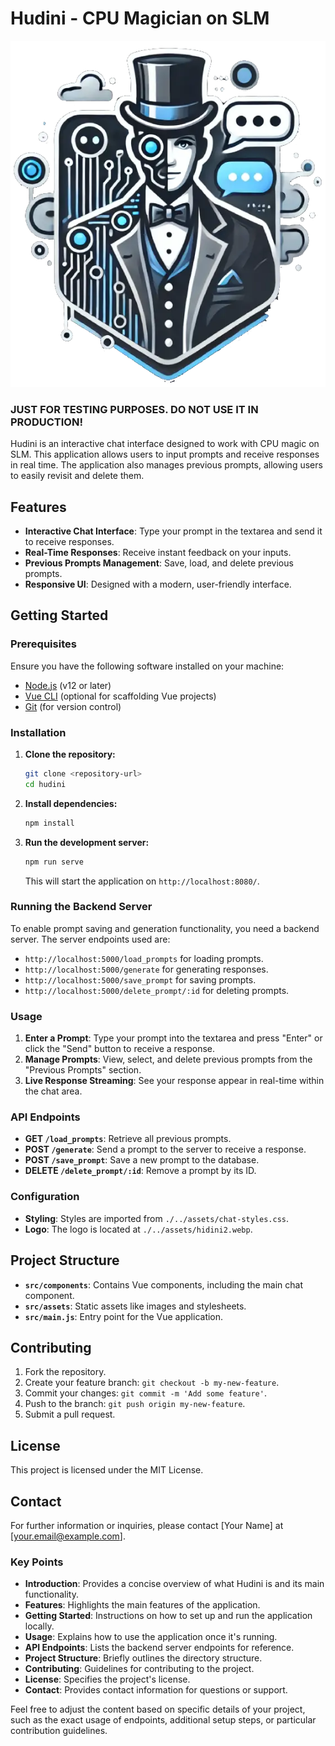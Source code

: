 
# Hudini - CPU Magician on SLM

![Hudini Logo](./src/assets/hidini2.webp)

### JUST FOR TESTING PURPOSES. DO NOT USE IT IN PRODUCTION!

Hudini is an interactive chat interface designed to work with CPU magic on SLM. This application allows users to input prompts and receive responses in real time. The application also manages previous prompts, allowing users to easily revisit and delete them.

## Features

- **Interactive Chat Interface**: Type your prompt in the textarea and send it to receive responses.
- **Real-Time Responses**: Receive instant feedback on your inputs.
- **Previous Prompts Management**: Save, load, and delete previous prompts.
- **Responsive UI**: Designed with a modern, user-friendly interface.

## Getting Started

### Prerequisites

Ensure you have the following software installed on your machine:

- [Node.js](https://nodejs.org/) (v12 or later)
- [Vue CLI](https://cli.vuejs.org/) (optional for scaffolding Vue projects)
- [Git](https://git-scm.com/) (for version control)

### Installation

1. **Clone the repository:**

   ```bash
   git clone <repository-url>
   cd hudini
   ```

2. **Install dependencies:**

   ```bash
   npm install
   ```

3. **Run the development server:**

   ```bash
   npm run serve
   ```

   This will start the application on `http://localhost:8080/`.

### Running the Backend Server

To enable prompt saving and generation functionality, you need a backend server. The server endpoints used are:

- `http://localhost:5000/load_prompts` for loading prompts.
- `http://localhost:5000/generate` for generating responses.
- `http://localhost:5000/save_prompt` for saving prompts.
- `http://localhost:5000/delete_prompt/:id` for deleting prompts.

### Usage

1. **Enter a Prompt**: Type your prompt into the textarea and press "Enter" or click the "Send" button to receive a response.
2. **Manage Prompts**: View, select, and delete previous prompts from the "Previous Prompts" section.
3. **Live Response Streaming**: See your response appear in real-time within the chat area.

### API Endpoints

- **GET `/load_prompts`**: Retrieve all previous prompts.
- **POST `/generate`**: Send a prompt to the server to receive a response.
- **POST `/save_prompt`**: Save a new prompt to the database.
- **DELETE `/delete_prompt/:id`**: Remove a prompt by its ID.

### Configuration

- **Styling**: Styles are imported from `./../assets/chat-styles.css`.
- **Logo**: The logo is located at `./../assets/hidini2.webp`.

## Project Structure

- **`src/components`**: Contains Vue components, including the main chat component.
- **`src/assets`**: Static assets like images and stylesheets.
- **`src/main.js`**: Entry point for the Vue application.

## Contributing

1. Fork the repository.
2. Create your feature branch: `git checkout -b my-new-feature`.
3. Commit your changes: `git commit -m 'Add some feature'`.
4. Push to the branch: `git push origin my-new-feature`.
5. Submit a pull request.

## License

This project is licensed under the MIT License.

## Contact

For further information or inquiries, please contact [Your Name] at [your.email@example.com].


### Key Points

- **Introduction**: Provides a concise overview of what Hudini is and its main functionality.
- **Features**: Highlights the main features of the application.
- **Getting Started**: Instructions on how to set up and run the application locally.
- **Usage**: Explains how to use the application once it's running.
- **API Endpoints**: Lists the backend server endpoints for reference.
- **Project Structure**: Briefly outlines the directory structure.
- **Contributing**: Guidelines for contributing to the project.
- **License**: Specifies the project's license.
- **Contact**: Provides contact information for questions or support.

Feel free to adjust the content based on specific details of your project, such as the exact usage of endpoints, additional setup steps, or particular contribution guidelines.

